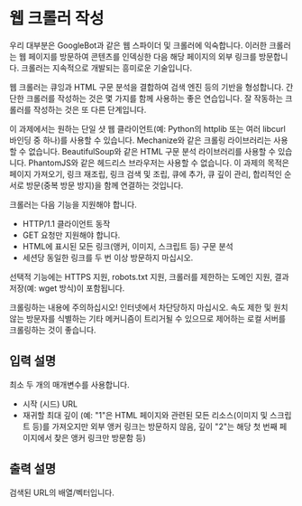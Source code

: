 # 웹 크롤러 작성

우리 대부분은 GoogleBot과 같은 웹 스파이더 및 크롤러에 익숙합니다. 이러한 크롤러는 웹 페이지를 방문하여 콘텐츠를 인덱싱한 다음 해당 페이지의 외부 링크를 방문합니다. 크롤러는 지속적으로 개발되는 흥미로운 기술입니다.

웹 크롤러는 큐잉과 HTML 구문 분석을 결합하여 검색 엔진 등의 기반을 형성합니다. 간단한 크롤러를 작성하는 것은 몇 가지를 함께 사용하는 좋은 연습입니다. 잘 작동하는 크롤러를 작성하는 것은 또 다른 단계입니다.

이 과제에서는 원하는 단일 샷 웹 클라이언트(예: Python의 httplib 또는 여러 libcurl 바인딩 중 하나)를 사용할 수 있습니다. Mechanize와 같은 크롤링 라이브러리는 사용할 수 없습니다. BeautifulSoup와 같은 HTML 구문 분석 라이브러리를 사용할 수 있습니다. PhantomJS와 같은 헤드리스 브라우저는 사용할 수 없습니다. 이 과제의 목적은 페이지 가져오기, 링크 재조립, 링크 검색 및 조립, 큐에 추가, 큐 깊이 관리, 합리적인 순서로 방문(중복 방문 방지)을 함께 연결하는 것입니다.

크롤러는 다음 기능을 지원해야 합니다.

- HTTP/1.1 클라이언트 동작
- GET 요청만 지원해야 합니다.
- HTML에 표시된 모든 링크(앵커, 이미지, 스크립트 등) 구문 분석
- 세션당 동일한 링크를 두 번 이상 방문하지 마십시오.

선택적 기능에는 HTTPS 지원, robots.txt 지원, 크롤러를 제한하는 도메인 지원, 결과 저장(예: wget 방식)이 포함됩니다.

크롤링하는 내용에 주의하십시오! 인터넷에서 차단당하지 마십시오. 속도 제한 및 원치 않는 방문자를 식별하는 기타 메커니즘이 트리거될 수 있으므로 제어하는 로컬 서버를 크롤링하는 것이 좋습니다.

## 입력 설명

최소 두 개의 매개변수를 사용합니다.
- 시작 (시드) URL
- 재귀할 최대 깊이 (예: "1"은 HTML 페이지와 관련된 모든 리소스(이미지 및 스크립트 등)를 가져오지만 외부 앵커 링크는 방문하지 않음, 깊이 "2"는 해당 첫 번째 페이지에서 찾은 앵커 링크만 방문함 등)

## 출력 설명

검색된 URL의 배열/벡터입니다.